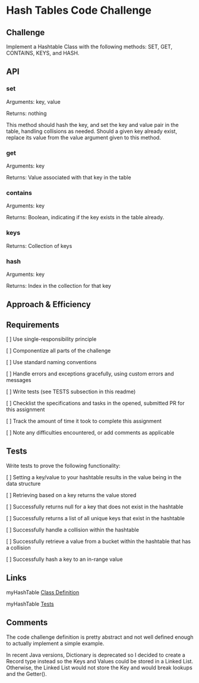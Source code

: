 # Hash Tables Code Challenge

## Challenge

Implement a Hashtable Class with the following methods: SET, GET, CONTAINS, KEYS, and HASH.

## API

### set

Arguments: key, value

Returns: nothing

This method should hash the key, and set the key and value pair in the table, handling collisions as needed.
Should a given key already exist, replace its value from the value argument given to this method.

### get

Arguments: key

Returns: Value associated with that key in the table

### contains

Arguments: key

Returns: Boolean, indicating if the key exists in the table already.

### keys

Returns: Collection of keys

### hash

Arguments: key

Returns: Index in the collection for that key

## Approach & Efficiency

<!-- What approach did you take? Why? What is the Big O space/time for this approach? -->

## Requirements

[ ] Use single-responsibility principle

[ ] Componentize all parts of the challenge

[ ] Use standard naming conventions

[ ] Handle errors and exceptions gracefully, using custom errors and messages

[ ] Write tests (see TESTS subsection in this readme)

[ ] Checklist the specifications and tasks in the opened, submitted PR for this assignment

[ ] Track the amount of time it took to complete this assignment

[ ] Note any difficulties encountered, or add comments as applicable

## Tests

Write tests to prove the following functionality:

[ ] Setting a key/value to your hashtable results in the value being in the data structure

[ ] Retrieving based on a key returns the value stored

[ ] Successfully returns null for a key that does not exist in the hashtable

[ ] Successfully returns a list of all unique keys that exist in the hashtable

[ ] Successfully handle a collision within the hashtable

[ ] Successfully retrieve a value from a bucket within the hashtable that has a collision

[ ] Successfully hash a key to an in-range value

## Links

myHashTable [Class Definition](../../lib/src/main/java/myHashTable/MyHashtable.java)

myHashTable [Tests](../../lib/src/test/java/myHashTable/myHashTablePackageTests.java)

## Comments

The code challenge definition is pretty abstract and not well defined enough to actually implement a simple example.

In recent Java versions, Dictionary is deprecated so I decided to create a Record type instead so the Keys and Values
could be stored in a Linked List. Otherwise, the Linked List would not store the Key and would break lookups and the
Getter().
